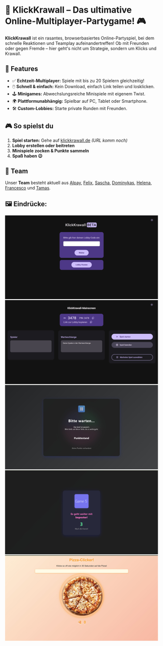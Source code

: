 # 🎉 KlickKrawall – Das ultimative Online-Multiplayer-Partygame! 🎮

**KlickKrawall** ist ein rasantes, browserbasiertes Online-Partyspiel, bei dem schnelle Reaktionen und Teamplay aufeinandertreffen! Ob mit Freunden oder gegen Fremde – hier geht's nicht um Strategie, sondern um Klicks und Krawall.

## 🚀 Features

- ✅ **Echtzeit-Multiplayer:** Spiele mit bis zu 20 Spielern gleichzeitig!
- 🖱️ **Schnell & einfach:** Kein Download, einfach Link teilen und losklicken.
- 🕹️ **Minigames:** Abwechslungsreiche Minispiele mit eigenem Twist.
- 🌍 **Plattformunabhängig:** Spielbar auf PC, Tablet oder Smartphone.
- 🛠️ **Custom-Lobbies:** Starte private Runden mit Freunden.

## 🎮 So spielst du

1. **Spiel starten:** Gehe auf [klickkrawall.de](https://klickkrawall.netlify.app) *(URL komm noch)*  
2. **Lobby erstellen oder beitreten**  
3. **Minispiele zocken & Punkte sammeln**
4. **Spaß haben 😉**

## 👥 Team

Unser **Team** besteht aktuell aus [Alpay](https://github.com/nillenia), [Felix](https://github.com/5Head-Felix), [Sascha](https://github.com/SaschaGepraegs), [Dominykas](https://github.com/dome2006), [Helena](https://github.com/Helena-8), [Francesco](https://github.com/FrancescoDM142) und [Tamas](https://github.com/Tomika07).

## 🖼️ Eindrücke:

![Hauptmenü](Bilder/v3/hauptmenu.jpg)
![Mainscreen](Bilder/v2/mainscreen.jpg)
![Pause](Bilder/v2/pause.jpg)
![Los](Bilder/v2/los.jpg)
![Pizza](Bilder/v3/pizza.jpg)
